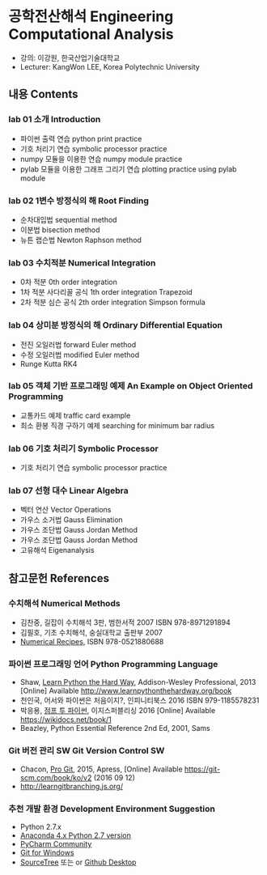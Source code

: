 # 공학전산해석 Engineering Computational Analysis

* 강의: 이강원, 한국산업기술대학교
* Lecturer: KangWon LEE, Korea Polytechnic University

## 내용 Contents

### lab 01 소개 Introduction
* 파이썬 출력 연습 python print practice
* 기호 처리기 연습 symbolic processor practice
* numpy 모듈을 이용한 연습 numpy module practice
* pylab 모듈을 이용한 그래프 그리기 연습 plotting practice using pylab module

### lab 02 1변수 방정식의 해 Root Finding
* 순차대입법 sequential method
* 이분법 bisection method
* 뉴튼 랩슨법 Newton Raphson method

### lab 03 수치적분 Numerical Integration
* 0차 적분 0th order integration
* 1차 적분 사다리꼴 공식 1th order integration Trapezoid
* 2차 적분 심슨 공식 2th order integration Simpson formula

### lab 04 상미분 방정식의 해 Ordinary Differential Equation
* 전진 오일러법 forward Euler method
* 수정 오일러법 modified Euler method
* Runge Kutta RK4

### lab 05 객체 기반 프로그래밍 예제 An Example on Object Oriented Programming
* 교통카드 예제 traffic card example
* 최소 환봉 직경 구하기 예제 searching for minimum bar radius

### lab 06 기호 처리기 Symbolic Processor
* 기호 처리기 연습 symbolic processor practice

### lab 07 선형 대수 Linear Algebra
* 벡터 연산 Vector Operations
* 가우스 소거법 Gauss Elimination
* 가우스 조단법 Gauss Jordan Method
* 가우스 조단법 Gauss Jordan Method
* 고유해석 Eigenanalysis

## 참고문헌 References

### 수치해석 Numerical Methods
* 김찬중, 길잡이 수치해석 3판, 범한서적 2007 ISBN 978-8971291894
* 김필호, 기초 수치해석, 숭실대학교 출판부 2007
* [Numerical Recipes](http://www.nr.com), ISBN 978-0521880688

### 파이썬 프로그래밍 언어 Python Programming Language
* Shaw, [Learn Python the Hard Way](http://www.learnpythonthehardway.org/book), Addison-Wesley Professional, 2013 [Online] Available http://www.learnpythonthehardway.org/book
* 천인국, 어서와 파이썬은 처음이지?, 인피니티북스 2016 ISBN 979-1185578231
* 박응용, [점프 투 파이썬](https://wikidocs.net/book/1), 이지스퍼블리싱 2016 [Online] Available https://wikidocs.net/book/1
* Beazley, Python Essential Reference 2nd Ed, 2001, Sams

### Git 버전 관리 SW Git Version Control SW
* Chacon, [Pro Git](https://git-scm.com/book/ko/v2), 2015, Apress, [Online] Available https://git-scm.com/book/ko/v2 (2016 09 12)
* http://learngitbranching.js.org/

### 추천 개발 환경 Development Environment Suggestion
* Python 2.7.x
* [Anaconda 4.x Python 2.7 version](https://www.continuum.io/downloads)
* [PyCharm Community](https://www.jetbrains.com/pycharm/download/)
* [Git for Windows](https://git-scm.com/download/win)
* [SourceTree](https://www.sourcetreeapp.com/download/) 또는 or [Github Desktop](https://desktop.github.com/)
